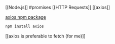 [[Node.js]] #promises [[HTTP Requests]] [[axios]]


[axios npm package](https://www.npmjs.com/package/axios)

```js
npm install axios
```

[[axios is preferable to fetch (for me)]]

